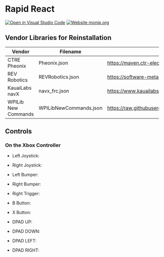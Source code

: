 # Rapid React

[![Open in Visual Studio Code](https://open.vscode.dev/badges/open-in-vscode.svg)](https://open.vscode.dev/frc3624/rapid-react) [![Website monip.org](https://img.shields.io/website-up-down-green-red/http/monip.org.svg)](http://www.team3624.org/)

## Vendor Libraries for Reinstallation
| Vendor              | Filename               | URL                                                                                                     |
| ------------------- | ---------------------- | ------------------------------------------------------------------------------------------------------- |
| CTRE Pheonix        | Pheonix.json           | https://maven.ctr-electronics.com/release/com/ctre/phoenix/Phoenix-frc2022-latest.json                  |
| REV Robotics        | REVRobotics.json       | https://software-metadata.revrobotics.com/REVLib.json                                                   |
| KauaiLabs navX      | navx_frc.json          | https://www.kauailabs.com/dist/frc/2022/navx_frc.json                                                   |
| WPILib New Commands | WPILibNewCommands.json | https://raw.githubusercontent.com/wpilibsuite/allwpilib/main/wpilibNewCommands/WPILibNewCommands.json   |

## Controls

### On the Xbox Controller

- Left Joystick:
- Right Joystick:
- Left Bumper:
- Right Bumper:
- Right Trigger:
- B Button:
- X Button:

- DPAD UP:
- DPAD DOWN:
- DPAD LEFT:
- DPAD RIGHT:
